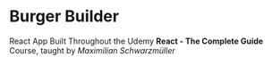 # Burger Builder

React App Built Throughout the Udemy **React - The Complete Guide** Course, taught by *Maximilian Schwarzmüller*